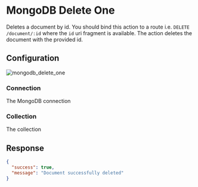 
# MongoDB Delete One

Deletes a document by id. You should bind this action to a route i.e. `DELETE /document/:id` where the `id` uri fragment
is available. The action deletes the document with the provided id.

## Configuration

![mongodb_delete_one](/img/backend/api/action/mongodb_delete_one.png)

### Connection

The MongoDB connection

### Collection

The collection

## Response

```json
{
  "success": true,
  "message": "Document successfully deleted"
}
```
